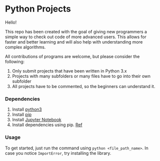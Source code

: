 # Python Projects

Hello!

This repo has been created with the goal of giving new programmers a simple way to check out code of more advanced users. This allows for faster and better learning and will also help with understanding more complex algorithms. 

All contributions of programs are welcome, but please consider the following:
1. Only submit projects that have been written in Python 3.x
2. Projects with many subfolders or many files have to go into their own subfolder
3. All projects have to be commented, so the beginners can understand it.


### Dependencies

1. Install [python3](https://realpython.com/installing-python/)
2. Install [pip](https://www.makeuseof.com/tag/install-pip-for-python/)
3. Install [Jupyter Notebook](https://jupyter.readthedocs.io/en/latest/install.html)
4. Install dependencies using pip. [Ref](https://pip.pypa.io/en/stable/user_guide/)

### Usage

To get started, just run the command using `python <file_path_name>`.
In case you notice `ImportError`, try installing the library.
